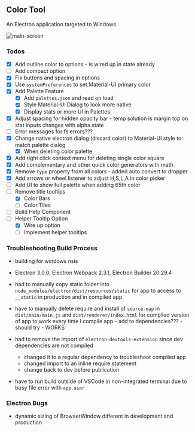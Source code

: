 ## Color Tool

An Electron application targeted to Windows

![main-screen](https://s3-us-west-1.amazonaws.com/benjaminadk/color-picker-2.PNG)

### Todos

- [x] Add outline color to options - is wired up in state already
- [ ] Add compact option
- [x] Fix buttons and spacing in options
- [x] Use `systemPreferences` to set Material-UI primary color
- [x] Add Palette Feature
  - [x] Add `palettes.json` and read on load
  - [x] Style Material-UI Dialog to look more native
  - [x] Display stats or more UI in Palettes
- [x] Adjust spacing for hidden opacity bar - temp solution is margin top on stat inputs changes with alpha state
- [ ] Error messages for fs errors???
- [x] Change native electron dialog (discard color) to Material-UI style to match palette dialog
  - [x] When deleting color palette
- [x] Add right click context menu for deleting single color square
- [x] Add complementary and other quick color generators with math
- [x] Remove `type` property from all colors - added auto convert to dropper
- [x] Add arrows or wheel listener to adjust H,S,L,A in color picker
- [ ] Add UI to show full palette when adding 65th color
- [ ] Remove title tooltips
  - [x] Color Bars
  - [ ] Color Tiles
- [ ] Build Help Component
- [ ] Helper Tooltip Option
  - [x] Wire up option
  - [ ] Implement helper tooltips

### Troubleshooting Build Process

- building for windows nsis

- Electron 3.0.0, Electron Webpack 2.3.1, Electron Builder 20.29.4

- had to manually copy static folder into `node_modules/electron/dist/resources/static` for app to access to `__static` in production and in compiled app

- have to manually delete require and install of `source-map` in `dist/main/main.js` and `dist/renderer/index.html` for compiled version of app to work every time I compile app - add to dependencies??? - should try - WORKS

- had to remove the import of `electron-devtools-extension` since dev dependencies are not compiled

  - changed it to a regular dependency to troubleshoot compiled app
  - changed import to an inline require statement
  - change back to dev before publication

- have to run build outside of VSCode in non-integrated terminal due to busy file error with `app.asar`

### Electron Bugs

- dynamic sizing of BrowserWindow different in development and production
